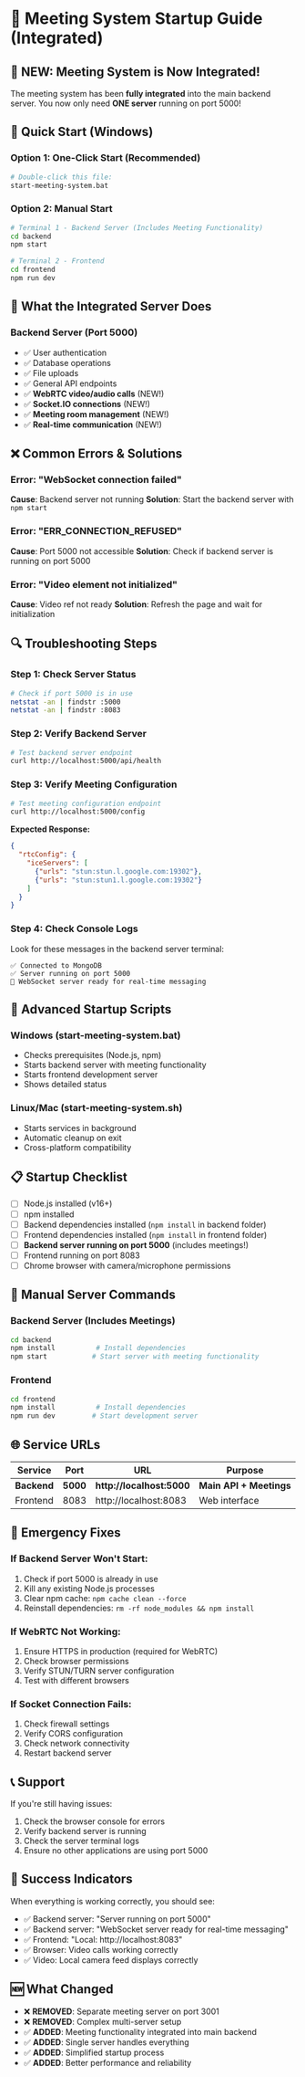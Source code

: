 # 🚀 Meeting System Startup Guide (Integrated)

## 🎯 **NEW: Meeting System is Now Integrated!**

The meeting system has been **fully integrated** into the main backend server. You now only need **ONE server** running on port 5000!

## 🔧 **Quick Start (Windows)**

### **Option 1: One-Click Start (Recommended)**
```bash
# Double-click this file:
start-meeting-system.bat
```

### **Option 2: Manual Start**
```bash
# Terminal 1 - Backend Server (Includes Meeting Functionality)
cd backend
npm start

# Terminal 2 - Frontend
cd frontend
npm run dev
```

## 🎯 **What the Integrated Server Does**

### **Backend Server (Port 5000)**
- ✅ User authentication
- ✅ Database operations
- ✅ File uploads
- ✅ General API endpoints
- ✅ **WebRTC video/audio calls** (NEW!)
- ✅ **Socket.IO connections** (NEW!)
- ✅ **Meeting room management** (NEW!)
- ✅ **Real-time communication** (NEW!)

## ❌ **Common Errors & Solutions**

### **Error: "WebSocket connection failed"**
**Cause**: Backend server not running
**Solution**: Start the backend server with `npm start`

### **Error: "ERR_CONNECTION_REFUSED"**
**Cause**: Port 5000 not accessible
**Solution**: Check if backend server is running on port 5000

### **Error: "Video element not initialized"**
**Cause**: Video ref not ready
**Solution**: Refresh the page and wait for initialization

## 🔍 **Troubleshooting Steps**

### **Step 1: Check Server Status**
```bash
# Check if port 5000 is in use
netstat -an | findstr :5000
netstat -an | findstr :8083
```

### **Step 2: Verify Backend Server**
```bash
# Test backend server endpoint
curl http://localhost:5000/api/health
```

### **Step 3: Verify Meeting Configuration**
```bash
# Test meeting configuration endpoint
curl http://localhost:5000/config
```

**Expected Response:**
```json
{
  "rtcConfig": {
    "iceServers": [
      {"urls": "stun:stun.l.google.com:19302"},
      {"urls": "stun:stun1.l.google.com:19302"}
    ]
  }
}
```

### **Step 4: Check Console Logs**
Look for these messages in the backend server terminal:
```
✅ Connected to MongoDB
✅ Server running on port 5000
🔌 WebSocket server ready for real-time messaging
```

## 🚀 **Advanced Startup Scripts**

### **Windows (start-meeting-system.bat)**
- Checks prerequisites (Node.js, npm)
- Starts backend server with meeting functionality
- Starts frontend development server
- Shows detailed status

### **Linux/Mac (start-meeting-system.sh)**
- Starts services in background
- Automatic cleanup on exit
- Cross-platform compatibility

## 📋 **Startup Checklist**

- [ ] Node.js installed (v16+)
- [ ] npm installed
- [ ] Backend dependencies installed (`npm install` in backend folder)
- [ ] Frontend dependencies installed (`npm install` in frontend folder)
- [ ] **Backend server running on port 5000** (includes meetings!)
- [ ] Frontend running on port 8083
- [ ] Chrome browser with camera/microphone permissions

## 🔧 **Manual Server Commands**

### **Backend Server (Includes Meetings)**
```bash
cd backend
npm install          # Install dependencies
npm start           # Start server with meeting functionality
```

### **Frontend**
```bash
cd frontend
npm install          # Install dependencies
npm run dev         # Start development server
```

## 🌐 **Service URLs**

| Service | Port | URL | Purpose |
|---------|------|-----|---------|
| **Backend** | **5000** | **http://localhost:5000** | **Main API + Meetings** |
| Frontend | 8083 | http://localhost:8083 | Web interface |

## 🚨 **Emergency Fixes**

### **If Backend Server Won't Start:**
1. Check if port 5000 is already in use
2. Kill any existing Node.js processes
3. Clear npm cache: `npm cache clean --force`
4. Reinstall dependencies: `rm -rf node_modules && npm install`

### **If WebRTC Not Working:**
1. Ensure HTTPS in production (required for WebRTC)
2. Check browser permissions
3. Verify STUN/TURN server configuration
4. Test with different browsers

### **If Socket Connection Fails:**
1. Check firewall settings
2. Verify CORS configuration
3. Check network connectivity
4. Restart backend server

## 📞 **Support**

If you're still having issues:
1. Check the browser console for errors
2. Verify backend server is running
3. Check the server terminal logs
4. Ensure no other applications are using port 5000

## 🎯 **Success Indicators**

When everything is working correctly, you should see:
- ✅ Backend server: "Server running on port 5000"
- ✅ Backend server: "WebSocket server ready for real-time messaging"
- ✅ Frontend: "Local: http://localhost:8083"
- ✅ Browser: Video calls working correctly
- ✅ Video: Local camera feed displays correctly

## 🆕 **What Changed**

- ❌ **REMOVED**: Separate meeting server on port 3001
- ❌ **REMOVED**: Complex multi-server setup
- ✅ **ADDED**: Meeting functionality integrated into main backend
- ✅ **ADDED**: Single server handles everything
- ✅ **ADDED**: Simplified startup process
- ✅ **ADDED**: Better performance and reliability
